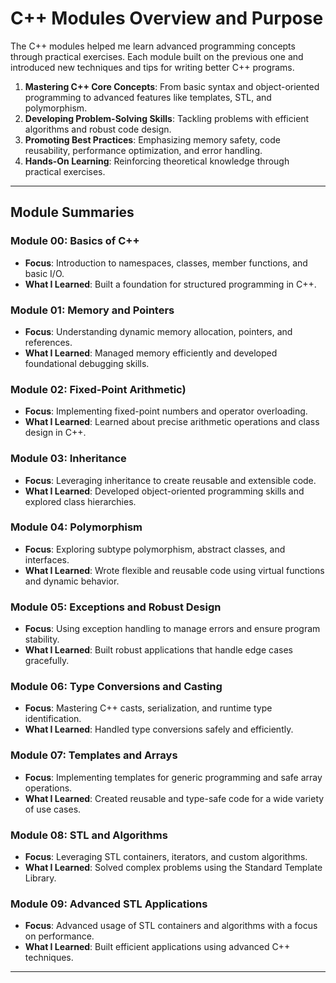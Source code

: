 # C++ Modules Overview and Purpose

The C++ modules helped me learn advanced programming concepts through practical exercises. Each module built on the previous one and introduced new techniques and tips for writing better C++ programs. 

1. **Mastering C++ Core Concepts**: From basic syntax and object-oriented programming to advanced features like templates, STL, and polymorphism.
2. **Developing Problem-Solving Skills**: Tackling problems with efficient algorithms and robust code design.
3. **Promoting Best Practices**: Emphasizing memory safety, code reusability, performance optimization, and error handling.
4. **Hands-On Learning**: Reinforcing theoretical knowledge through practical exercises.

---

## **Module Summaries**

### **Module 00: Basics of C++**
- **Focus**: Introduction to namespaces, classes, member functions, and basic I/O.
- **What I Learned**: Built a foundation for structured programming in C++.

### **Module 01: Memory and Pointers**
- **Focus**: Understanding dynamic memory allocation, pointers, and references.
- **What I Learned**: Managed memory efficiently and developed foundational debugging skills.

### **Module 02: Fixed-Point Arithmetic)**
- **Focus**: Implementing fixed-point numbers and operator overloading.
- **What I Learned**: Learned about precise arithmetic operations and class design in C++.

### **Module 03: Inheritance**
- **Focus**: Leveraging inheritance to create reusable and extensible code.
- **What I Learned**: Developed object-oriented programming skills and explored class hierarchies.

### **Module 04: Polymorphism**
- **Focus**: Exploring subtype polymorphism, abstract classes, and interfaces.
- **What I Learned**: Wrote flexible and reusable code using virtual functions and dynamic behavior.

### **Module 05: Exceptions and Robust Design**
- **Focus**: Using exception handling to manage errors and ensure program stability.
- **What I Learned**: Built robust applications that handle edge cases gracefully.

### **Module 06: Type Conversions and Casting**
- **Focus**: Mastering C++ casts, serialization, and runtime type identification.
- **What I Learned**: Handled type conversions safely and efficiently.

### **Module 07: Templates and Arrays**
- **Focus**: Implementing templates for generic programming and safe array operations.
- **What I Learned**: Created reusable and type-safe code for a wide variety of use cases.

### **Module 08: STL and Algorithms**
- **Focus**: Leveraging STL containers, iterators, and custom algorithms.
- **What I Learned**: Solved complex problems using the Standard Template Library.

### **Module 09: Advanced STL Applications**
- **Focus**: Advanced usage of STL containers and algorithms with a focus on performance.
- **What I Learned**: Built efficient applications using advanced C++ techniques.

---

